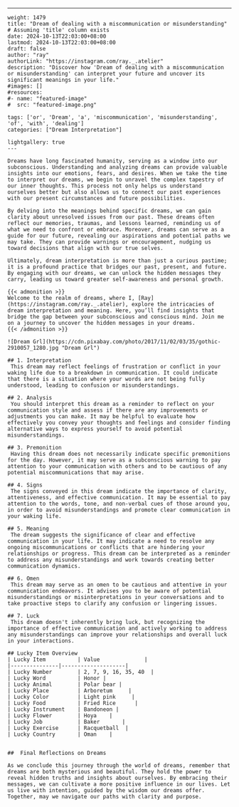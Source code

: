 ---
    weight: 1479
    title: "Dream of dealing with a miscommunication or misunderstanding"  # Assuming 'title' column exists
    date: 2024-10-13T22:03:00+08:00
    lastmod: 2024-10-13T22:03:00+08:00
    draft: false
    author: "ray"
    authorLink: "https://instagram.com/ray._.atelier"
    description: "Discover how 'Dream of dealing with a miscommunication or misunderstanding' can interpret your future and uncover its significant meanings in your life."
    #images: []
    #resources:
    #- name: "featured-image"
    #  src: "featured-image.png"
    
    tags: ['or', 'Dream', 'a', 'miscommunication', 'misunderstanding', 'of', 'with', 'dealing']
    categories: ["Dream Interpretation"]
    
    lightgallery: true
    ---
    
    Dreams have long fascinated humanity, serving as a window into our subconscious. Understanding and analyzing dreams can provide valuable insights into our emotions, fears, and desires. When we take the time to interpret our dreams, we begin to unravel the complex tapestry of our inner thoughts. This process not only helps us understand ourselves better but also allows us to connect our past experiences with our present circumstances and future possibilities.
    
    By delving into the meanings behind specific dreams, we can gain clarity about unresolved issues from our past. These dreams often reflect our memories, traumas, and lessons learned, reminding us of what we need to confront or embrace. Moreover, dreams can serve as a guide for our future, revealing our aspirations and potential paths we may take. They can provide warnings or encouragement, nudging us toward decisions that align with our true selves.
    
    Ultimately, dream interpretation is more than just a curious pastime; it is a profound practice that bridges our past, present, and future. By engaging with our dreams, we can unlock the hidden messages they carry, leading us toward greater self-awareness and personal growth.
    
    {{< admonition >}}
    Welcome to the realm of dreams, where I, [Ray](https://instagram.com/ray._.atelier), explore the intricacies of dream interpretation and meaning. Here, you’ll find insights that bridge the gap between your subconscious and conscious mind. Join me on a journey to uncover the hidden messages in your dreams.
    {{< /admonition >}}
    
    ![Dream Grl](https://cdn.pixabay.com/photo/2017/11/02/03/35/gothic-2910057_1280.jpg "Dream Grl")
    
    ## 1. Interpretation
     This dream may reflect feelings of frustration or conflict in your waking life due to a breakdown in communication. It could indicate that there is a situation where your words are not being fully understood, leading to confusion or misunderstandings.
    
    ## 2. Analysis
     You should interpret this dream as a reminder to reflect on your communication style and assess if there are any improvements or adjustments you can make. It may be helpful to evaluate how effectively you convey your thoughts and feelings and consider finding alternative ways to express yourself to avoid potential misunderstandings.
    
    ## 3. Premonition
     Having this dream does not necessarily indicate specific premonitions for the day. However, it may serve as a subconscious warning to pay attention to your communication with others and to be cautious of any potential miscommunications that may arise.
    
    ## 4. Signs
     The signs conveyed in this dream indicate the importance of clarity, attentiveness, and effective communication. It may be essential to pay attention to the words, tone, and non-verbal cues of those around you, in order to avoid misunderstandings and promote clear communication in your waking life.
    
    ## 5. Meaning
     The dream suggests the significance of clear and effective communication in your life. It may indicate a need to resolve any ongoing miscommunications or conflicts that are hindering your relationships or progress. This dream can be interpreted as a reminder to address any misunderstandings and work towards creating better communication dynamics.
    
    ## 6. Omen
     This dream may serve as an omen to be cautious and attentive in your communication endeavors. It advises you to be aware of potential misunderstandings or misinterpretations in your conversations and to take proactive steps to clarify any confusion or lingering issues.
    
    ## 7. Luck
     This dream doesn't inherently bring luck, but recognizing the importance of effective communication and actively working to address any misunderstandings can improve your relationships and overall luck in your interactions.
    
    ## Lucky Item Overview
    | Lucky Item          | Value              |
    |---------------|--------------------|
    | Lucky Number        | 2, 7, 9, 16, 35, 40  |
    | Lucky Word          | Honor |
    | Lucky Animal        | Polar bear |
    | Lucky Place         | Arboretum     |
    | Lucky Color         | Light pink     |
    | Lucky Food          | Fried Rice      |
    | Lucky Instrument    | Bandoneon |
    | Lucky Flower        | Hoya    |
    | Lucky Job           | Baker       |
    | Lucky Exercise      | Racquetball  |
    | Lucky Country       | Oman    |
    
    
    ##  Final Reflections on Dreams
    
    As we conclude this journey through the world of dreams, remember that dreams are both mysterious and beautiful. They hold the power to reveal hidden truths and insights about ourselves. By embracing their messages, we can cultivate a more positive influence in our lives. Let us live with intention, guided by the wisdom our dreams offer. Together, may we navigate our paths with clarity and purpose.
    